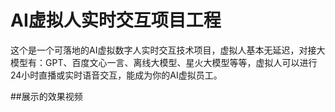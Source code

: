 # AI虚拟人实时交互项目工程
这个是一个可落地的AI虚拟数字人实时交互技术项目，虚拟人基本无延迟，对接大模型有：GPT、百度文心一言、离线大模型、星火大模型等等，虚拟人可以进行24小时直播或实时语音交互，能成为你的AI虚拟员工。

##展示的效果视频
